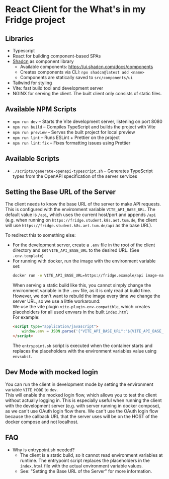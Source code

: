 # React Client for the What's in my Fridge project

## Libraries

- Typescript
- React for building component-based SPAs
- [Shadcn](https://ui.shadcn.com/) as component library
    - Available components: https://ui.shadcn.com/docs/components
    - Creates components via CLI: `npx shadcn@latest add <name>`
    - Components are statically saved to `src/components/ui`
- Tailwind for styling
- Vite: fast build tool and development server
- NGINX for serving the client. The built client only consists of static files.

## Available NPM Scripts

- `npm run dev` – Starts the Vite development server, listening on port 8080
- `npm run build` – Compiles TypeScript and builds the project with Vite
- `npm run preview` – Serves the built project for local preview
- `npm run lint` – Runs ESLint + Prettier on the project
- `npm run lint:fix` – Fixes formatting issues using Prettier

## Available Scripts

- `./scripts/generate-openapi-typescript.sh` – Generates TypeScript types from the OpenAPI specification of the server
  services

## Setting the Base URL of the Server

The client needs to know the base URL of the server to make API requests.  
This is configured with the environment variable `VITE_API_BASE_URL`.
The default value is `/api`, which uses the current host/port and appends `/api` (e.g. when running on
`https://fridge.student.k8s.aet.tum.de`, the client will use `https://fridge.student.k8s.aet.tum.de/api` as the base
URL).

To redirect this to something else:

- For the development server, create a `.env` file in the root of the client directory and set `VITE_API_BASE_URL` to the desired URL. (See `.env.template`)
- For running with docker, run the image with the environment variable set:
    ```bash
    docker run -e VITE_API_BASE_URL=https://fridge.example/api image-name
    ```
  When serving a static build like this, you cannot simply change the environment variable in the `.env` file, as it is
  only read at build time.  
  However, we don't want to rebuild the image every time we change the server URL, so we use a little workaround:  
  We use the vite plugin `vite-plugin-env-compatible`, which creates placeholders for all used envvars in the built
  `index.html`  
  For example:
    ```html
    <script type="application/javascript">
        window.env = JSON.parse('{"VITE_API_BASE_URL":"${VITE_API_BASE_URL}"}');
    </script>
    ```
  The `entrypoint.sh` script is executed when the container starts and replaces the placeholders with the environment
  variables value using `envsubst`.

## Dev Mode with mocked login

You can run the client in development mode by setting the environment variable `VITE_MODE` to `dev`.  
This will enable the mocked login flow, which allows you to test the client without actually logging in.
This is especially useful when running the client with the development server (e.g. with server running in docker
compose), as we can't use OAuth login flow there. We can't use the OAuth login flow because the callback URL that the
server uses will be on the HOST of the docker compose and not localhost.

## FAQ

- Why is entrypoint.sh needed?
    - The client is a static build, so it cannot read environment variables at runtime. The entrypoint script replaces
      the placeholders in the `index.html` file with the actual environment variable values.
    - See: "Setting the Base URL of the Server" for more information.
